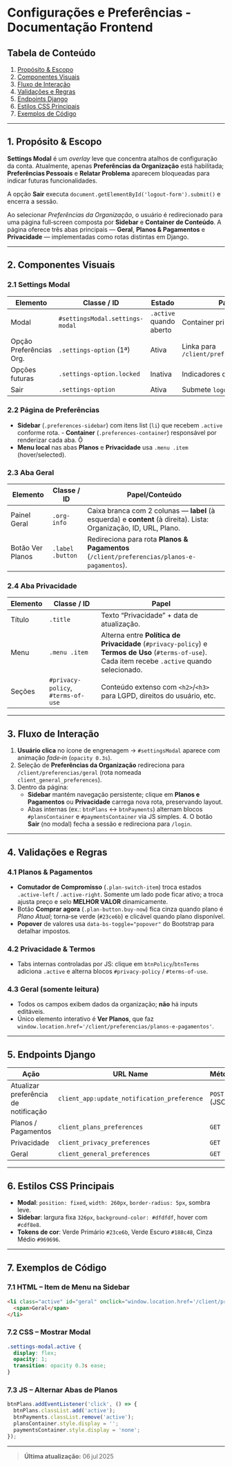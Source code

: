 # Configurações e Preferências - Documentação Frontend

## Tabela de Conteúdo

1. [Propósito & Escopo](#1-propósito--escopo)
2. [Componentes Visuais](#2-componentes-visuais)
3. [Fluxo de Interação](#3-fluxo-de-interação)
4. [Validações e Regras](#4-validações-e-regras)
5. [Endpoints Django](#5-endpoints-django)
6. [Estilos CSS Principais](#6-estilos-css-principais)
7. [Exemplos de Código](#7-exemplos-de-código)

---

## 1. Propósito & Escopo

**Settings Modal** é um *overlay* leve que concentra atalhos de configuração da conta. Atualmente, apenas **Preferências da Organização** está habilitada; **Preferências Pessoais** e **Relatar Problema** aparecem bloqueadas para indicar futuras funcionalidades.

A opção **Sair** executa `document.getElementById('logout-form').submit()` e encerra a sessão.

Ao selecionar *Preferências da Organização*, o usuário é redirecionado para uma página full‑screen composta por **Sidebar** e **Container de Conteúdo**. A página oferece três abas principais — **Geral**, **Planos & Pagamentos** e **Privacidade** — implementadas como rotas distintas em Django.

---

## 2. Componentes Visuais

### 2.1 Settings Modal

| Elemento                | Classe / ID                     | Estado                  | Papel                                                               |
| ----------------------- | ------------------------------- | ----------------------- | ------------------------------------------------------------------- |
| Modal                   | `#settingsModal.settings-modal` | `.active` quando aberto | Container principal                    |
| Opção Preferências Org. | `.settings-option` (1ª)         | Ativa                   | Linka para `/client/preferencias/geral` |
| Opções futuras          | `.settings-option.locked`       | Inativa                 | Indicadores de roadmap               |
| Sair                    | `.settings-option`              | Ativa                   | Submete `logout-form`                  |

### 2.2 Página de Preferências
- **Sidebar** (`.preferences-sidebar`) com itens list (`li`) que recebem `.active` conforme rota. - **Container** (`.preferences-container`) responsável por renderizar cada aba. 
- **Menu local** nas abas **Planos** e **Privacidade** usa `.menu .item` (hover/selected). 

### 2.3 Aba **Geral**
| Elemento     | Classe / ID           | Papel/Conteúdo |
| ------------ | --------------------- | -------------- |
| Painel Geral | `.org-info`           | Caixa branca com 2 colunas — **label** (à esquerda) e **content** (à direita). Lista: Organização, ID, URL, Plano.  |
| Botão Ver Planos | `.label .button`   | Redireciona para rota **Planos & Pagamentos** (`/client/preferencias/planos-e-pagamentos`).  |

### 2.4 Aba **Privacidade**
| Elemento | Classe / ID | Papel |
| -------- | ----------- | ----- |
| Título   | `.title` | Texto “Privacidade” + data de atualização.  |
| Menu     | `.menu .item` | Alterna entre **Política de Privacidade** (`#privacy-policy`) e **Termos de Uso** (`#terms-of-use`). Cada item recebe `.active` quando selecionado.  |
| Seções   | `#privacy-policy`, `#terms-of-use` | Conteúdo extenso com `<h2>`/`<h3>` para LGPD, direitos do usuário, etc.  |

---

## 3. Fluxo de Interação

1. **Usuário clica** no ícone de engrenagem → `#settingsModal` aparece com animação *fade‑in* (`opacity 0.3s`). 
2. Seleção de **Preferências da Organização** redireciona para `/client/preferencias/geral` (rota nomeada `client_general_preferences`).
3. Dentro da página:
   - **Sidebar** mantém navegação persistente; clique em **Planos e Pagamentos** ou **Privacidade** carrega nova rota, preservando layout.
   - Abas internas (ex.: `btnPlans` ↔ `btnPayments`) alternam blocos `#plansContainer` e `#paymentsContainer` via JS simples. 4. O botão **Sair** (no modal) fecha a sessão e redireciona para `/login`.

---

## 4. Validações e Regras

### 4.1 Planos & Pagamentos

- **Comutador de Compromisso** (`.plan-switch-item`) troca estados `.active-left` / `.active-right`. Somente um lado pode ficar ativo; a troca ajusta preço e selo **MELHOR VALOR** dinamicamente. 
- Botão **Comprar agora** (`.plan-button.buy-now`) fica cinza quando plano é *Plano Atual*; torna‑se verde (`#23ce6b`) e clicável quando plano disponível. 
- **Popover** de valores usa `data-bs-toggle="popover"` do Bootstrap para detalhar impostos. 

### 4.2 Privacidade & Termos

- Tabs internas controladas por JS: clique em `btnPolicy`/`btnTerms` adiciona `.active` e alterna blocos `#privacy-policy` / `#terms-of-use`.

### 4.3 Geral (somente leitura)
- Todos os campos exibem dados da organização; **não** há inputs editáveis.  
- Único elemento interativo é **Ver Planos**, que faz `window.location.href='/client/preferencias/planos-e-pagamentos'`.
---

## 5. Endpoints Django

| Ação                                 | URL Name                                    | Método        | CSRF                                               |
| ------------------------------------ | ------------------------------------------- | ------------- | -------------------------------------------------- |
| Atualizar preferência de notificação | `client_app:update_notification_preference` | `POST` (JSON) | Header `X-CSRFToken`  |
| Planos / Pagamentos                  | `client_plans_preferences`                  | `GET`         | automático                                         |
| Privacidade                          | `client_privacy_preferences`                | `GET`         | automático                                         |
| Geral                                | `client_general_preferences`                | `GET`         | automático                                         |

---

## 6. Estilos CSS Principais

- **Modal**: `position: fixed`, `width: 260px`, `border-radius: 5px`, sombra leve. 
- **Sidebar**: largura fixa `326px`, `background-color: #dfdfdf`, hover com `#cdf8e8`. 
- **Tokens de cor**: Verde Primário `#23ce6b`, Verde Escuro `#188c48`, Cinza Médio `#969696`.

---


## 7. Exemplos de Código

### 7.1 HTML – Item de Menu na Sidebar

```html
<li class="active" id="geral" onclick="window.location.href='/client/preferencias/geral'">
  <span>Geral</span>
</li>
```

### 7.2 CSS – Mostrar Modal

```css
.settings-modal.active {
  display: flex;
  opacity: 1;
  transition: opacity 0.3s ease;
}
```

### 7.3 JS – Alternar Abas de Planos

```javascript
btnPlans.addEventListener('click', () => {
  btnPlans.classList.add('active');
  btnPayments.classList.remove('active');
  plansContainer.style.display = '';
  paymentsContainer.style.display = 'none';
});
```

---

> **Última atualização:** 06 jul 2025

